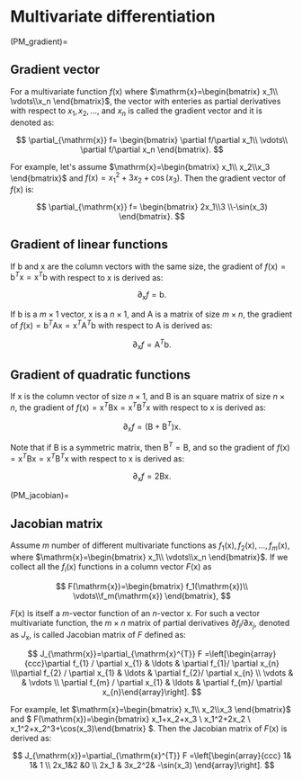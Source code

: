 # Multivariate differentiation

(PM_gradient)=
## Gradient vector
For a multivariate function $f(\mathrm{x})$  where $\mathrm{x}=\begin{bmatrix} x_1\\ \vdots\\x_n \end{bmatrix}$, the vector with enteries as partial derivatives with respect to $x_1,x_2,\dots,$ and $x_n$ is called the gradient vector and it is denoted as:

$$
\partial_{\mathrm{x}} f= \begin{bmatrix} \partial f/\partial x_1\\ \vdots\\ \partial f/\partial x_n \end{bmatrix}.
$$

For example, let's assume  $\mathrm{x}=\begin{bmatrix} x_1\\ x_2\\x_3 \end{bmatrix}$ and $f(\mathrm{x})=x_1^2+3x_2+\cos(x_3)$. Then the gradient vector of $f(\mathrm{x})$ is:

$$
\partial_{\mathrm{x}} f= \begin{bmatrix} 2x_1\\3 \\-\sin(x_3)  \end{bmatrix}.
$$

## Gradient of linear functions
If $\mathrm{b}$ and $\mathrm{x}$ are the column vectors with the same size, the gradient of $f(\mathrm{x})=\mathrm{b}^T\mathrm{x}=\mathrm{x}^T\mathrm{b}$ with respect to $\mathrm{x}$  is derived as:

$$
\partial_{\mathrm{x}} f=\mathrm{b}. 
$$

If $\mathrm{b}$ is a $m\times1$ vector, $\mathrm{x}$ is a $n\times1$, and $\mathrm{A}$ is a matrix of size $m\times n$, the gradient of $f(\mathrm{x})=\mathrm{b}^T\mathrm{A}\mathrm{x}=\mathrm{x}^T\mathrm{A}^T\mathrm{b}$ with respect to $\mathrm{A}$  is derived as:

$$
\partial_{\mathrm{x}} f=\mathrm{A}^T\mathrm{b}.
$$

## Gradient of quadratic functions
If $\mathrm{x}$ is the column vector of size $n\times 1$, and $\mathrm{B}$ is an square matrix of size $n\times n$,  the gradient of $f(\mathrm{x})=\mathrm{x}^T\mathrm{B}\mathrm{x}=\mathrm{x}^T\mathrm{B}^T\mathrm{x}$  with respect to $\mathrm{x}$  is derived as:

$$
\partial_{\mathrm{x}} f=(\mathrm{B}+\mathrm{B}^T)\mathrm{x}. 
$$

Note that if $\mathrm{B}$ is a symmetric matrix, then $\mathrm{B}^T=\mathrm{B}$, and so the gradient of $f(\mathrm{x})=\mathrm{x}^T\mathrm{B}\mathrm{x}=\mathrm{x}^T\mathrm{B}^T\mathrm{x}$  with respect to $\mathrm{x}$  is derived as: 

$$
\partial_{\mathrm{x}} f=2\mathrm{Bx}.
$$

(PM_jacobian)=
## Jacobian matrix
Assume $m$ number of different multivariate functions as  $f_1(\mathrm{x}),f_2(\mathrm{x}),\dots, f_m(\mathrm{x})$, where $\mathrm{x}=\begin{bmatrix} x_1\\ \vdots\\x_n \end{bmatrix}$. If we collect all the $f_i(\mathrm{x})$ functions in a column vector $F(\mathrm{x})$ as

$$
F(\mathrm{x})=\begin{bmatrix} f_1(\mathrm{x})\\ \vdots\\f_m(\mathrm{x}) \end{bmatrix},
$$

$F(\mathrm{x})$ is itself a $m$-vector function of an $n$-vector $\mathrm{x}$. For such a vector multivariate function, the $m\times n$ matrix of partial derivatives $\partial f_{i}/ \partial x_{j}$, denoted as $J_{\mathrm{x}}$, is called  Jacobian matrix of $F$ defined as:

$$ 
J_{\mathrm{x}}=\partial_{\mathrm{x}^{T}} F =\left[\begin{array}{ccc}\partial f_{1} / \partial x_{1} & \ldots & \partial f_{1}/ \partial x_{n} \\\partial f_{2} / \partial x_{1} & \ldots & \partial f_{2}/ \partial x_{n} \\ \vdots & & \vdots \\ \partial f_{m} / \partial x_{1} & \ldots & \partial f_{m}/ \partial x_{n}\end{array}\right]. 
$$

For example, let $\mathrm{x}=\begin{bmatrix} x_1\\ x_2\\x_3 \end{bmatrix}$ and  $ F(\mathrm{x})=\begin{bmatrix} x_1+x_2+x_3 \\ x_1^2+2x_2 \\ x_1^2+x_2^3+\cos(x_3)\end{bmatrix} $. Then the Jacobian matrix of $F(\mathrm{x})$ is derived as:

$$ 
J_{\mathrm{x}}=\partial_{\mathrm{x}^{T}} F =\left[\begin{array}{ccc}  1& 1& 1 \\ 2x_1&2 &0  \\ 2x_1 & 3x_2^2& -\sin(x_3) \end{array}\right].
$$